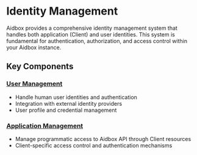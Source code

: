 # Identity Management

Aidbox provides a comprehensive identity management system that handles both application (Client) and user identities. This system is fundamental for authentication, authorization, and access control within your Aidbox instance.

## Key Components

### [User Management](user-management.md)

* Handle human user identities and authentication
* Integration with external identity providers
* User profile and credential management

### [Application Management](application-client-management.md)

* Manage programmatic access to Aidbox API through Client resources
* Client-specific access control and authentication mechanisms
